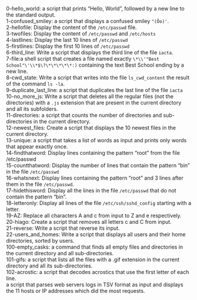 0-hello_world: a script that prints “Hello, World”, followed by a new line to the standard output.
<br>1-confused_smiley: a script that displays a confused smiley ``` "(Ôo)' ```.
<br>2-hellofile: Display the content of the ``` /etc/passwd ``` file.
<br>3-twofiles: Display the content of ``` /etc/passwd ``` and ``` /etc/hosts ```
<br>4-lastlines: Display the last 10 lines of ``` /etc/passwd ```
<br>5-firstlines: Display the first 10 lines of ``` /etc/passwd ```
<br>6-third_line: Write a script that displays the third line of the file ``` iacta ```.
<br>7-file:a shell script that creates a file named exactly ``` \*\\'"Best School"\'\\*$\?\*\*\*\*\*:) ``` containing the text Best School ending by a new line. 
<br>8-cwd_state: Write a script that writes into the file ```ls_cwd_content``` the result of the command ```ls -la```.
<br>9-duplicate_last_line: a script that duplicates the last line of the file ```iacta```
<br>10-no_more_js: Write a script that deletes all the regular files (not the directories) with a ```.js``` extension that are present in the current directory and all its subfolders.
<br>11-directories: a script that counts the number of directories and sub-directories in the current directory.
<br>12-newest_files: Create a script that displays the 10 newest files in the current directory.
<br>13-unique:  a script that takes a list of words as input and prints only words that appear exactly once.
<br>14-findthatword: Display lines containing the pattern “root” from the file /etc/passwd
<br>15-countthatword: Display the number of lines that contain the pattern “bin” in the file ```/etc/passwd```
<br>16-whatsnext: Display lines containing the pattern “root” and 3 lines after them in the file ```/etc/passwd```.
<br>17-hidethisword: Display all the lines in the file ```/etc/passwd``` that do not contain the pattern “bin”.
<br>18-letteronly: Display all lines of the file ```/etc/ssh/sshd_config``` starting with a letter.
<br>19-AZ: Replace all characters A and c from input to Z and e respectively.
<br>20-hiago: Create a script that removes all letters c and C from input.
<br>21-reverse: Write a script that reverse its input.
<br>22-users_and_homes: Write a script that displays all users and their home directories, sorted by users.
<br>100-empty_casks:  a command that finds all empty files and directories in the current directory and all sub-directories.
<br>101-gifs: a script that lists all the files with a .gif extension in the current directory and all its sub-directories.
<br>102-acrostic: a script that decodes acrostics that use the first letter of each line.
<br>a script that parses web servers logs in TSV format as input and displays the 11 hosts or IP addresses which did the most requests.
